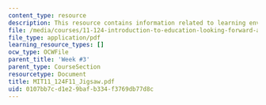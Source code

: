 ```yaml
---
content_type: resource
description: This resource contains information related to learning environments jigsaw.
file: /media/courses/11-124-introduction-to-education-looking-forward-and-looking-back-on-education-fall-2011/0107bb7cd1e29bafb334f3769db77d8c_MIT11_124F11_Jigsaw.pdf
file_type: application/pdf
learning_resource_types: []
ocw_type: OCWFile
parent_title: 'Week #3'
parent_type: CourseSection
resourcetype: Document
title: MIT11_124F11_Jigsaw.pdf
uid: 0107bb7c-d1e2-9baf-b334-f3769db77d8c
---
```

